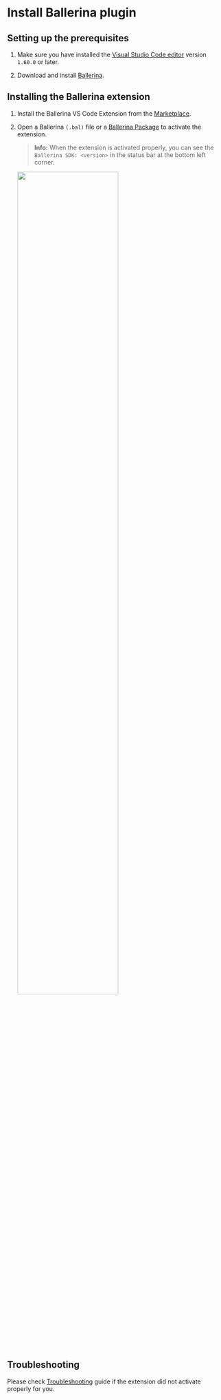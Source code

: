 # Install Ballerina plugin

## Setting up the prerequisites

1. Make sure you have installed the [Visual Studio Code editor](https://code.visualstudio.com/download) version `1.60.0` or later.

2. Download and install [Ballerina](https://ballerina.io/downloads/).

## Installing the Ballerina extension
 
1. Install the Ballerina VS Code Extension from the [Marketplace](https://marketplace.visualstudio.com/items?itemName=WSO2.ballerina). 

3. Open a Ballerina `(.bal)` file or a [Ballerina Package](https://ballerina.io/learn/package-references/) to activate the extension.

	>**Info:** When the extension is activated properly, you can see the `Ballerina SDK: <version>` in the status bar at the bottom left corner.

	<img src="https://github.com/wso2/ballerina-plugin-vscode/blob/main/resources/images/show-version-on-vscode.png?raw=true" width="70%" />

## Troubleshooting

Please check [Troubleshooting](../troubleshooting.md) guide if the extension did not activate properly for you.